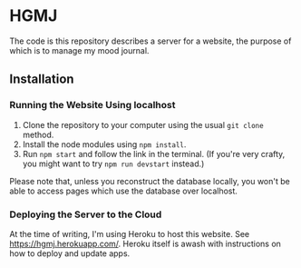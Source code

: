 # HGMJ

The code is this repository describes a server for a website, the purpose of which is to manage my mood journal.

## Installation

### Running the Website Using localhost

1. Clone the repository to your computer using the usual `git clone` method.
1. Install the node modules using `npm install`.
1. Run `npm start` and follow the link in the terminal. (If you're very crafty, you might want to try `npm run devstart` instead.)

Please note that, unless you reconstruct the database locally, you won't be able to access pages which use the database over localhost.

### Deploying the Server to the Cloud

At the time of writing, I'm using Heroku to host this website. See <https://hgmj.herokuapp.com/>. Heroku itself is awash with instructions on how to deploy and update apps.
